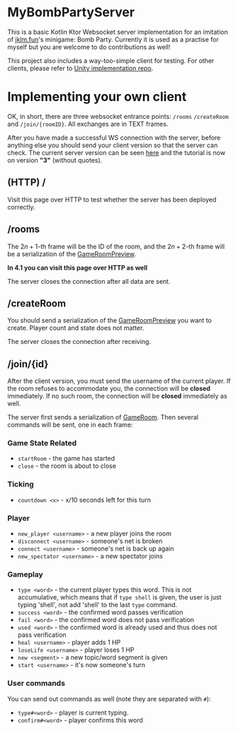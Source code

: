 # MyBombPartyServer
This is a basic Kotlin Ktor Websocket server implementation for an imitation of [jklm.fun](https://jklm.fun/)'s minigame: Bomb Party. 
Currently it is used as a practise for myself but you are welcome to do contributions as well!

This project also includes a way-too-simple client for testing. For other clients, please refer to [Unity implementation repo](https://github.com/XiaoGeNintendo/MyBombPartyClientUnity).

# Implementing your own client
OK, in short, there are three websocket entrance points: `/rooms` `/createRoom` and `/join/{roomID}`. All exchanges are in TEXT frames.

After you have made a successful WS connection with the server, before anything else you should send your client version so that the server can check. The current server version can be seen [here](https://github.com/XiaoGeNintendo/MyBombPartyServer/blob/main/src/main/kotlin/top/hhs/xgn/mybombparty/server/MainData.kt#L25) and the tutorial is now on version **"3"** (without quotes).

## (HTTP) /
Visit this page over HTTP to test whether the server has been deployed correctly.

## /rooms
The $2n+1$-th frame will be the ID of the room, and the $2n+2$-th frame will be a serialization of the [GameRoomPreview](https://github.com/XiaoGeNintendo/MyBombPartyServer/blob/main/src/main/kotlin/top/hhs/xgn/mybombparty/data/GameRoomPreview.kt).

**In 4.1 you can visit this page over HTTP as well**

The server closes the connection after all data are sent. 
## /createRoom
You should send a serialization of the [GameRoomPreview](https://github.com/XiaoGeNintendo/MyBombPartyServer/blob/main/src/main/kotlin/top/hhs/xgn/mybombparty/data/GameRoomPreview.kt) you want to create. Player count and state does not matter.

The server closes the connection after receiving.

## /join/{id}
After the client version, you must send the username of the current player. If the room refuses to accommodate you, the connection will be **closed** immediately. If no such room, the connection will be **closed** immediately as well.

The server first sends a serialization of [GameRoom](https://github.com/XiaoGeNintendo/MyBombPartyServer/blob/main/src/main/kotlin/top/hhs/xgn/mybombparty/data/GameRoom.kt). Then several commands will be sent, one in each frame:

### Game State Related
- `startRoom` - the game has started
- `close` - the room is about to close

### Ticking
- `countdown <x>` - x/10 seconds left for this turn

### Player
- `new_player <username>` - a new player joins the room
- `disconnect <username>` - someone's net is broken
- `connect <username>` - someone's net is back up again
- `new_spectator <username>` - a new spectator joins

### Gameplay
- `type <word>` - the current player types this word. This is not accumulative, which means that if `type shell` is given, the user is just typing 'shell', not add 'shell' to the last `type` command.
- `success <word>` - the confirmed word passes verification
- `fail <word>` - the confirmed word does not pass verification
- `used <word>` - the confirmed word is already used and thus does not pass verification
- `heal <username>` - player adds 1 HP
- `loseLife <username>` - player loses 1 HP
- `new <segment>` - a new topic/word segment is given
- `start <username>` - it's now someone's turn

### User commands
You can send out commands as well (note they are separated with `#`):
- `type#<word>` - player is current typing.
- `confirm#<word>` - player confirms this word
